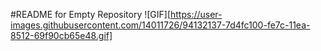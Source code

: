 #README for Empty Repository
![GIF][https://user-images.githubusercontent.com/14011726/94132137-7d4fc100-fe7c-11ea-8512-69f90cb65e48.gif]
